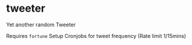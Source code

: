 # tweeter
Yet another random Tweeter

Requires `fortune`
Setup Cronjobs for tweet frequency (Rate limit 1/15mins)
